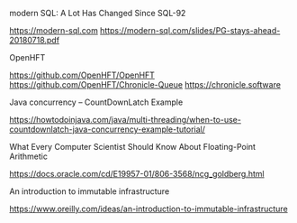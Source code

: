 modern SQL: A Lot Has Changed Since SQL-92

https://modern-sql.com
https://modern-sql.com/slides/PG-stays-ahead-20180718.pdf


OpenHFT

https://github.com/OpenHFT/OpenHFT
https://github.com/OpenHFT/Chronicle-Queue
https://chronicle.software


Java concurrency – CountDownLatch Example

https://howtodoinjava.com/java/multi-threading/when-to-use-countdownlatch-java-concurrency-example-tutorial/


What Every Computer Scientist Should Know About Floating-Point Arithmetic

https://docs.oracle.com/cd/E19957-01/806-3568/ncg_goldberg.html


An introduction to immutable infrastructure

https://www.oreilly.com/ideas/an-introduction-to-immutable-infrastructure